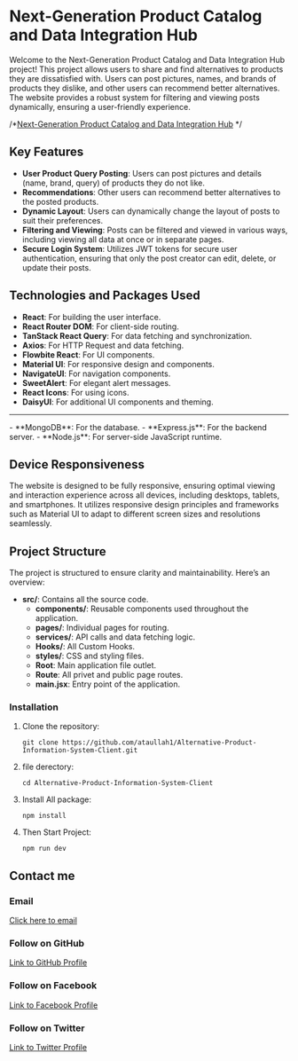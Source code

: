 # Next-Generation Product Catalog and Data Integration Hub

Welcome to the Next-Generation Product Catalog and Data Integration Hub  project! This project allows users to share and find alternatives to products they are dissatisfied with. Users can post pictures, names, and brands of products they dislike, and other users can recommend better alternatives. The website provides a robust system for filtering and viewing posts dynamically, ensuring a user-friendly experience.

/*[Next-Generation Product Catalog and Data Integration Hub](https://altquery.web.app/) */

## Key Features

- **User Product Query Posting**: Users can post pictures and details (name, brand, query) of products they do not like.
- **Recommendations**: Other users can recommend better alternatives to the posted products.
- **Dynamic Layout**: Users can dynamically change the layout of posts to suit their preferences.
- **Filtering and Viewing**: Posts can be filtered and viewed in various ways, including viewing all data at once or in separate pages.
- **Secure Login System**: Utilizes JWT tokens for secure user authentication, ensuring that only the post creator can edit, delete, or update their posts.

## Technologies and Packages Used

- **React**: For building the user interface.
- **React Router DOM**: For client-side routing.
- **TanStack React Query**: For data fetching and synchronization.
- **Axios**: For HTTP Request and data fetching.
- **Flowbite React**: For UI components.
- **Material UI**: For responsive design and components.
- **NavigateUI**: For navigation components.
- **SweetAlert**: For elegant alert messages.
- **React Icons**: For using icons.
- **DaisyUI**: For additional UI components and theming.
<hr/>
- **MongoDB**: For the database.
- **Express.js**: For the backend server.
- **Node.js**: For server-side JavaScript runtime.

## Device Responsiveness

The website is designed to be fully responsive, ensuring optimal viewing and interaction experience across all devices, including desktops, tablets, and smartphones. It utilizes responsive design principles and frameworks such as Material UI to adapt to different screen sizes and resolutions seamlessly.

## Project Structure

The project is structured to ensure clarity and maintainability. Here’s an overview:

- **src/**: Contains all the source code.
  - **components/**: Reusable components used throughout the application.
  - **pages/**: Individual pages for routing.
  - **services/**: API calls and data fetching logic.
  - **Hooks/**: All Custom Hooks.
  - **styles/**: CSS and styling files.
  - **Root**: Main application file outlet.
  - **Route**: All privet and public page routes.
  - **main.jsx**: Entry point of the application.

### Installation

1. Clone the repository:

   ```
   git clone https://github.com/ataullah1/Alternative-Product-Information-System-Client.git
   ```

2. file derectory:

   ```
   cd Alternative-Product-Information-System-Client
   ```

3. Install All package:

   ```
   npm install
   ```

4. Then Start Project:

   ```
   npm run dev

   ```

## Contact me

### Email

[Click here to email](mailto:ataullahm100@gmail.com?subject=Hello%20Ataullah)

### Follow on GitHub

[Link to GitHub Profile](https://github.com/ataullah1)

### Follow on Facebook

[Link to Facebook Profile](https://www.facebook.com/ataullah0)

### Follow on Twitter

[Link to Twitter Profile](https://twitter.com/dev_ataullah)

